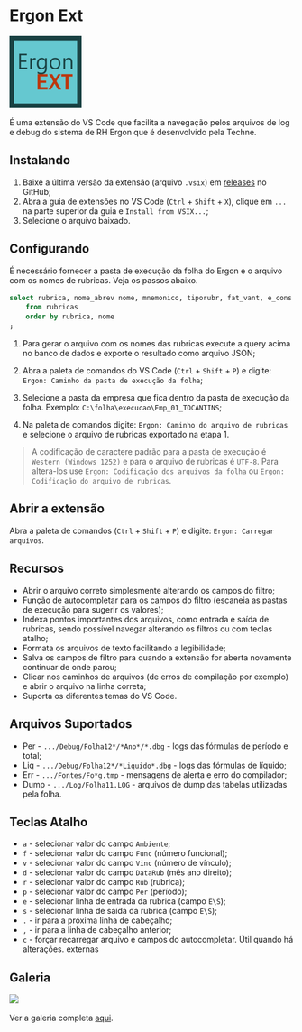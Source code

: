 # Ergon Ext

![Ergon Ext](imagens/icone.png)

É uma extensão do VS Code que facilita a navegação pelos arquivos de log e debug do sistema
de RH Ergon que é desenvolvido pela Techne.

## Instalando
1. Baixe a última versão da extensão (arquivo `.vsix`) em
[releases](https://github.com/viniciuspjardim/ergon-ext/releases) no GitHub; 
2. Abra a guia de extensões no VS Code (`Ctrl` + `Shift` + `X`), clique em `...`
na parte superior da guia e `Install from VSIX...`;
3. Selecione o arquivo baixado.

## Configurando
É necessário fornecer a pasta de execução da folha do Ergon e o arquivo com os nomes de
rubricas. Veja os passos abaixo.

```sql
select rubrica, nome_abrev nome, mnemonico, tiporubr, fat_vant, e_cons
    from rubricas
    order by rubrica, nome
;
```

1. Para gerar o arquivo com os nomes das rubricas execute a query acima no banco de
dados e exporte o resultado como arquivo JSON;

2. Abra a paleta de comandos do VS Code (`Ctrl` + `Shift` + `P`) e digite: 
`Ergon: Caminho da pasta de execução da folha`;

3. Selecione a pasta da empresa que fica dentro da pasta de execução da folha.
Exemplo: `C:\folha\execucao\Emp_01_TOCANTINS`;

4. Na paleta de comandos digite:
`Ergon: Caminho do arquivo de rubricas` e selecione o arquivo de rubricas exportado
na etapa 1.

> A codificação de caractere padrão para a pasta de execução é `Western (Windows 1252)`
e para o arquivo de rubricas é `UTF-8`. Para altera-los use
`Ergon: Codificação dos arquivos da folha` ou `Ergon: Codificação do arquivo de rubricas`.

## Abrir a extensão
Abra a paleta de comandos (`Ctrl` + `Shift` + `P`) e digite: `Ergon: Carregar arquivos`.

## Recursos
* Abrir o arquivo correto simplesmente alterando os campos do filtro;
* Função de autocompletar para os campos do filtro (escaneia as pastas de execução para
sugerir os valores);
* Indexa pontos importantes dos arquivos, como entrada e saída de rubricas, sendo possível
navegar alterando os filtros ou com teclas atalho;
* Formata os arquivos de texto facilitando a legibilidade;
* Salva os campos de filtro para quando a extensão for aberta novamente continuar de onde
parou;
* Clicar nos caminhos de arquivos (de erros de compilação por exemplo) e abrir o arquivo
na linha correta;
* Suporta os diferentes temas do VS Code.

## Arquivos Suportados
* Per - `.../Debug/Folha12*/*Ano*/*.dbg` - logs das fórmulas de período e total;
* Liq - `.../Debug/Folha12*/*Liquido*.dbg` - logs das fórmulas de líquido;
* Err - `.../Fontes/Fo*g.tmp` - mensagens de alerta e erro do compilador;
* Dump - `.../Log/Folha11.LOG` - arquivos de dump das tabelas utilizadas pela folha.

## Teclas Atalho
* `a` - selecionar valor do campo `Ambiente`;
* `f` - selecionar valor do campo `Func` (número funcional);
* `v` - selecionar valor do campo `Vinc` (número de vínculo);
* `d` - selecionar valor do campo `DataRub` (mês ano direito);
* `r` - selecionar valor do campo `Rub` (rubrica);
* `p` - selecionar valor do campo `Per` (período);
* `e` - selecionar linha de entrada da rubrica (campo `E\S`);
* `s` - selecionar linha de saída da rubrica (campo `E\S`);
* `.` - ir para a próxima linha de cabeçalho;
* `,` - ir para a linha de cabeçalho anterior;
* `c` - forçar recarregar arquivo e campos do autocompletar. Útil quando há alterações.
externas

## Galeria

<img src="https://user-images.githubusercontent.com/1520962/56060144-50692600-5d3c-11e9-962e-4b04131fdbdb.png" width="640">

Ver a galeria completa [aqui](galeria.md).
